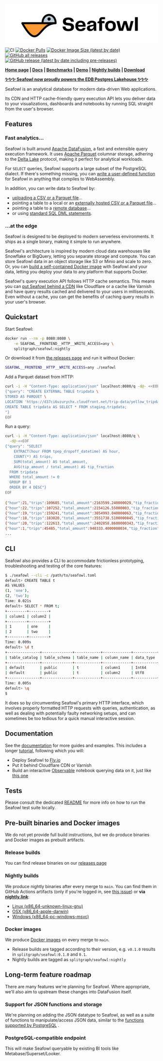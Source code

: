 ![Seafowl](./docs/static/logotype.svg)

![CI](https://github.com/splitgraph/seafowl/workflows/CI/badge.svg)
[![Docker Pulls](https://img.shields.io/docker/pulls/splitgraph/seafowl)](https://hub.docker.com/r/splitgraph/seafowl)
[![Docker Image Size (latest by date)](https://img.shields.io/docker/image-size/splitgraph/seafowl)](https://hub.docker.com/r/splitgraph/seafowl)
[![GitHub all releases](https://img.shields.io/github/downloads/splitgraph/seafowl/total)](https://github.com/splitgraph/seafowl/releases)
[![GitHub release (latest by date including pre-releases)](https://img.shields.io/github/v/release/splitgraph/seafowl?include_prereleases&sort=semver)](https://github.com/splitgraph/seafowl/releases)

**[Home page](https://seafowl.io) |
[Docs](https://www.splitgraph.com/docs/seafowl/getting-started/introduction) |
[Benchmarks](https://observablehq.com/@seafowl/benchmarks) |
[Demo](https://observablehq.com/@seafowl/interactive-visualization-demo) |
[Nightly builds](https://nightly.link/splitgraph/seafowl/workflows/nightly/main) |
[Download](https://github.com/splitgraph/seafowl/releases)**

[**✨✨✨ Seafowl now proudly powers the EDB Postgres Lakehouse ✨✨✨**](https://www.enterprisedb.com/workload/rapid-analytics-for-postgres)

Seafowl is an analytical database for modern data-driven Web applications.

Its CDN and HTTP cache-friendly query execution API lets you deliver data to your visualizations,
dashboards and notebooks by running SQL straight from the user's browser.

## Features

### Fast analytics...

Seafowl is built around
[Apache DataFusion](https://arrow.apache.org/datafusion/user-guide/introduction.html), a fast and
extensible query execution framework. It uses [Apache Parquet](https://parquet.apache.org/) columnar
storage, adhering to the [Delta Lake](https://delta.io/) protocol, making it perfect for analytical
workloads.

For `SELECT` queries, Seafowl supports a large subset of the PostgreSQL dialect. If there's
something missing, you can
[write a user-defined function](https://splitgraph.com/docs/seafowl/guides/custom-udf-wasm) for
Seafowl in anything that compiles to WebAssembly.

In addition, you can write data to Seafowl by:

- [uploading a CSV or a Parquet file](https://splitgraph.com/docs/seafowl/guides/uploading-csv-parquet)...
- pointing a table to a local or an
  [externally hosted CSV or a Parquet file](https://seafowl.io/docs/guides/csv-parquet-http-external)...
- pointing a table to a [remote database](https://seafowl.io/docs/guides/remote-tables)...
- or using
  [standard SQL DML statements](https://splitgraph.com/docs/seafowl/guides/writing-sql-queries).

### ...at the edge

Seafowl is designed to be deployed to modern serverless environments. It ships as a single binary,
making it simple to run anywhere.

Seafowl's architecture is inspired by modern cloud data warehouses like Snowflake or BigQuery,
letting you separate storage and compute. You can store Seafowl data in an object storage like S3 or
Minio and scale to zero. Or, you can
[build a self-contained Docker image](https://splitgraph.com/docs/seafowl/guides/baking-dataset-docker-image)
with Seafowl and your data, letting you deploy your data to any platform that supports Docker.

Seafowl's query execution API follows HTTP cache semantics. This means you can
[put Seafowl behind a CDN](https://splitgraph.com/docs/seafowl/guides/querying-cache-cdn) like
Cloudflare or a cache like Varnish and have query results cached and delivered to your users in
milliseconds. Even without a cache, you can get the benefits of caching query results in your user's
browser.

## Quickstart

Start Seafowl:

```bash
docker run --rm -p 8080:8080 \
    -e SEAFOWL__FRONTEND__HTTP__WRITE_ACCESS=any \
    splitgraph/seafowl:nightly
```

Or download it from [the releases page](https://github.com/splitgraph/seafowl/releases) and run it
without Docker:

```bash
SEAFOWL__FRONTEND__HTTP__WRITE_ACCESS=any ./seafowl
```

Add a Parquet dataset from HTTP:

```bash
curl -i -H "Content-Type: application/json" localhost:8080/q -d@- <<EOF
{"query": "CREATE EXTERNAL TABLE tripdata \
STORED AS PARQUET \
LOCATION 'https://d37ci6vzurychx.cloudfront.net/trip-data/yellow_tripdata_2022-01.parquet';
CREATE TABLE tripdata AS SELECT * FROM staging.tripdata;
"}
EOF
```

Run a query:

```bash
curl -i -H "Content-Type: application/json" localhost:8080/q \
  -d@-<<EOF
{"query": "SELECT
    EXTRACT(hour FROM tpep_dropoff_datetime) AS hour,
    COUNT(*) AS trips,
    SUM(total_amount) AS total_amount,
    AVG(tip_amount / total_amount) AS tip_fraction
  FROM tripdata
  WHERE total_amount != 0
  GROUP BY 1
  ORDER BY 4 DESC"}
EOF

{"hour":21,"trips":109685,"total_amount":2163599.240000029,"tip_fraction":0.12642660660636984}
{"hour":22,"trips":107252,"total_amount":2154126.55000003,"tip_fraction":0.12631676747865359}
{"hour":19,"trips":159241,"total_amount":3054993.040000063,"tip_fraction":0.1252992155287979}
{"hour":18,"trips":183020,"total_amount":3551738.5100000845,"tip_fraction":0.1248666037263193}
{"hour":20,"trips":122613,"total_amount":2402858.8600000343,"tip_fraction":0.12414978866883832}
{"hour":1,"trips":45485,"total_amount":940333.4000000034,"tip_fraction":0.12336981088023881}
...
```

## CLI

Seafowl also provides a CLI to accommodate frictionless prototyping, troubleshooting and testing of
the core features:

```bash
$ ./seafowl --cli -c /path/to/seafowl.toml
default> CREATE TABLE t
AS VALUES
(1, 'one'),
(2, 'two');
Time: 0.021s
default> SELECT * FROM t;
+---------+---------+
| column1 | column2 |
+---------+---------+
| 1       | one     |
| 2       | two     |
+---------+---------+
Time: 0.009s
default> \d t
+---------------+--------------+------------+-------------+-----------+-------------+
| table_catalog | table_schema | table_name | column_name | data_type | is_nullable |
+---------------+--------------+------------+-------------+-----------+-------------+
| default       | public       | t          | column1     | Int64     | YES         |
| default       | public       | t          | column2     | Utf8      | YES         |
+---------------+--------------+------------+-------------+-----------+-------------+
Time: 0.005s
default> \q
$
```

It does so by circumventing Seafowl's primary HTTP interface, which involves properly formatted HTTP
requests with queries, authentication, as well as dealing with potentially faulty networking setups,
and can sometimes be too tedious for a quick manual interactive session.

## Documentation

See the [documentation](https://www.splitgraph.com/docs/seafowl/getting-started/introduction) for
more guides and examples. This includes a longer
[tutorial](https://www.splitgraph.com/docs/seafowl/getting-started/tutorial-fly-io/introduction),
following which you will:

- Deploy Seafowl to [Fly.io](https://fly.io)
- Put it behind Cloudflare CDN or Varnish
- Build an interactive [Observable](https://observablehq.com) notebook querying data on it, just
  like [this one](https://observablehq.com/@seafowl/interactive-visualization-demo)

## Tests

Please consult the dedicated [README](./tests/README.md) for more info on how to run the Seafowl
test suite locally.

## Pre-built binaries and Docker images

We do not yet provide full build instructions, but we do produce binaries and Docker images as
prebuilt artifacts.

### Release builds

You can find release binaries on our [releases page](https://github.com/splitgraph/seafowl/releases)

### Nightly builds

We produce nightly binaries after every merge to `main`. You can find them in GitHub Actions
artifacts (only if you're logged in, see
[this issue](https://github.com/actions/upload-artifact/issues/51)) or **via
[nightly.link](https://nightly.link/splitgraph/seafowl/workflows/nightly/main)**:

- [Linux (x86_64-unknown-linux-gnu)](https://nightly.link/splitgraph/seafowl/workflows/nightly/main/seafowl-nightly-x86_64-unknown-linux-gnu.zip)
- [OSX (x86_64-apple-darwin)](https://nightly.link/splitgraph/seafowl/workflows/nightly/main/seafowl-nightly-x86_64-apple-darwin.zip)
- [Windows (x86_64-pc-windows-msvc)](https://nightly.link/splitgraph/seafowl/workflows/nightly/main/seafowl-nightly-x86_64-pc-windows-msvc.zip)

### Docker images

We produce [Docker images](https://hub.docker.com/r/splitgraph/seafowl/tags) on every merge to
`main`.

- Release builds are tagged according to their version, e.g. `v0.1.0` results in
  `splitgraph/seafowl:0.1.0` and `0.1`.
- Nightly builds are tagged as `splitgraph/seafowl:nightly`

## Long-term feature roadmap

There are many features we're planning for Seafowl. Where appropriate, we'll also aim to upstream
these changes into DataFusion itself.

### Support for JSON functions and storage

We're planning on adding the JSON datatype to Seafowl, as well as a suite of functions to
manipulate/access JSON data, similar to the
[functions supported by PostgreSQL](https://www.postgresql.org/docs/current/functions-json.html) .

### PostgreSQL-compatible endpoint

This will make Seafowl queryable by existing BI tools like Metabase/Superset/Looker.

